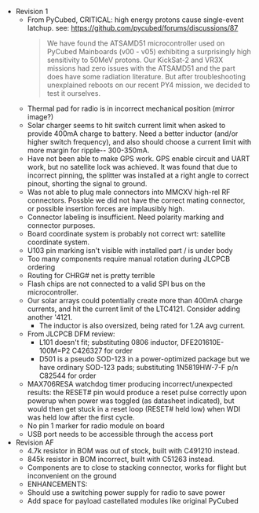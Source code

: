 - Revision 1
    - From PyCubed, CRITICAL: high energy protons cause single-event latchup.  see: https://github.com/pycubed/forums/discussions/87
       > We have found the ATSAMD51 microcontroller used on PyCubed Mainboards (v00 - v05) exhibiting a surprisingly high sensitivity to 50MeV protons. Our KickSat-2 and VR3X missions had zero issues with the ATSAMD51 and the part does have some radiation literature. But after troubleshooting unexplained reboots on our recent PY4 mission, we decided to test it ourselves.
    - Thermal pad for radio is in incorrect mechanical position (mirror image?)
    - Solar charger seems to hit switch current limit when asked to provide 400mA charge to battery.  Need a better inductor (and/or higher switch frequency), and also should choose a current limit with more margin for ripple-- 300-350mA.
    - Have not been able to make GPS work.  GPS enable circuit and UART work, but no satellite lock was achieved.  It was found that due to incorrect pinning, the splitter was installed at a right angle to correct pinout, shorting the signal to ground.
    - Was not able to plug male connectors into MMCXV high-rel RF connectors.  Possble we did not have the correct mating connector, or possible insertion forces are implausibly high.
    - Connector labeling is insufficient.  Need polarity marking and connector purposes.
    - Board coordinate system is probably not correct wrt: satellite coordinate system.
    - U103 pin marking isn't visible with installed part / is under body
    - Too many components require manual rotation during JLCPCB ordering
    - Routing for CHRG# net is pretty terrible
    - Flash chips are not connected to a valid SPI bus on the microcontroller.
    - Our solar arrays could potentially create more than 400mA charge currents, and hit the current limit of the LTC4121.  Consider adding another '4121.
        - The inductor is also oversized, being rated for 1.2A avg current.
    - From JLCPCB DFM review:
        - L101 doesn't fit; substituting 0806 inductor, DFE201610E-100M=P2
          C426327 for order
        - D501 is a pseudo SOD-123 in a power-optimized package but we have
          ordinary SOD-123 pads; substituting 1N5819HW-7-F p/n C82544 for
          order
    - MAX706RESA watchdog timer producing incorrect/unexpected results: the RESET# pin would produce a reset pulse correctly upon powerup when power was toggled (as datasheet indicated), but would then get stuck in a reset loop (RESET# held low) when WDI was held low after the first cycle.
    - No pin 1 marker for radio module on board
    - USB port needs to be accessible through the access port
- Revision AF
    - 4.7k resistor in BOM was out of stock, built with C491210 instead.
    - 845k resistor in BOM incorrect, built with C51263 instead.
    - Components are to close to stacking connector, works for flight but inconvenient on the ground
    - ENHANCEMENTS:
	- Should use a switching power supply for radio to save power
	- Add space for payload castellated modules like original PyCubed
